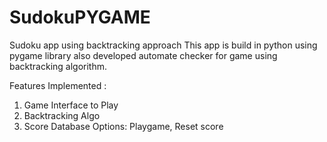 # SudokuPYGAME
Sudoku app using backtracking approach
This app is build in python using pygame library also developed automate checker for game using backtracking algorithm. 

Features Implemented : 
1. Game Interface to Play
2. Backtracking Algo
3. Score Database
Options: Playgame, Reset score
